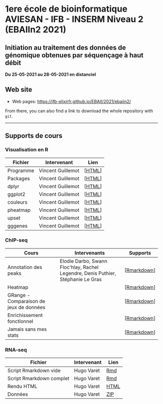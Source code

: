 # 1ere école de bioinformatique AVIESAN - IFB - INSERM Niveau 2 (EBAIIn2 2021)

## Initiation au traitement des données de génomique obtenues par séquençage à haut débit

**Du 25-05-2021 au 28-05-2021 en distanciel**


## Web site

- Web pages: <https://ifb-elixirfr.github.io/EBAII/2021/ebaiin2/>

From there, you can also find a link to download the whole repository with `git`.

****

## Supports de cours

### Visualisation en R

| Fichier   | Intervenant        | Lien                                  |
|-----------|--------------------|---------------------------------------|
| Programme | Vincent Guillemot  | [[HTML](01R/tidyViz/vignettes/S00programme.html)] |
| Packages  | Vincent Guillemot  | [[HTML](01R/tidyViz/vignettes/S01packages.html)] |
| dplyr     | Vincent Guillemot  | [[HTML](01R/tidyViz/vignettes/S02dplyr.html)] |
| ggplot2   | Vincent Guillemot  | [[HTML](01R/tidyViz/vignettes/S03ggplot2.html)] |
| couleurs  | Vincent Guillemot  | [[HTML](01R/tidyViz/vignettes/S04couleurs.html)] |
| pheatmap  | Vincent Guillemot  | [[HTML](01R/tidyViz/vignettes/S05pheatmap.html)] |
| upset     | Vincent Guillemot  | [[HTML](01R/tidyViz/vignettes/S06upset.html)] |
| gggenes   | Vincent Guillemot  | [[HTML](01R/tidyViz/vignettes/S07gggenes.html)] |


### ChIP-seq

| Cours                 | Intervenants | Supports                            |
|-----------------------|--------------|-------------------------------------|
| Annotation des peaks | Elodie Darbo, Swann Floc'hlay, Rachel Legendre, Denis Puthier, Stéphanie Le Gras | [[Rmarkdown](chip-seq/tutu.Rmd)]  |
| Heatmap | | [[Rmarkdown](chip-seq/tutu.Rmd)] |
| GRange - Comparaison de jeux de données  | | [[Rmarkdown](chip-seq/tutu.Rmd)] |
| Enrichissement fonctionnel |  | [[Rmarkdown](chip-seq/tutu.Rmd)] |
| Jamais sans mes stats |  | [[Rmarkdown](chip-seq/tutu.Rmd)] |

### RNA-seq

| Fichier                  | Intervenant | Lien                                  |
|--------------------------|-------------|---------------------------------------|
| Script Rmarkdown vide    | Hugo Varet  | [Rmd](RNASeq/EBAIIn2_RNASeq_vide.Rmd) |
| Script Rmarkdown complet | Hugo Varet  | [Rmd](RNASeq/EBAIIn2_RNASeq.Rmd)      |
| Rendu HTML               | Hugo Varet  | [HTML](RNASeq/EBAIIn2_RNASeq.html)    |
| Données                  | Hugo Varet  | [ZIP](RNASeq/data.zip)                |
